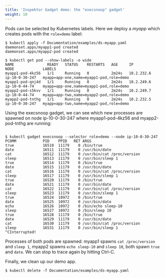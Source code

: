 ```yaml
---
title: 'Inspektor Gadget demo: the "execsnoop" gadget'
weight: 10
---
```


Pods can be selected by Kubernetes labels. Here we deploy a *myapp* which creates
pods with the `role=demo` label:

```
$ kubectl apply -f Documentation/examples/ds-myapp.yaml
daemonset.apps/myapp1-pod created
daemonset.apps/myapp2-pod created

$ kubectl get pod --show-labels -o wide
NAME               READY   STATUS    RESTARTS   AGE     IP           NODE             LABELS
myapp1-pod-4kz56   1/1     Running   0          2m24s   10.2.232.6   ip-10-0-30-247   myapp=app-one,name=myapp1-pod,role=demo
myapp1-pod-qnj4d   1/1     Running   0          2m24s   10.2.249.6   ip-10-0-44-74    myapp=app-one,name=myapp1-pod,role=demo
myapp2-pod-s5kvv   1/1     Running   0          2m24s   10.2.249.7   ip-10-0-44-74    myapp=app-two,name=myapp2-pod,role=demo
myapp2-pod-tnthg   1/1     Running   0          2m24s   10.2.232.5   ip-10-0-30-247   myapp=app-two,name=myapp2-pod,role=demo

```

Using the execsnoop gadget, we can see which new processes are spawned on node
ip-10-0-30-247 where myapp1-pod-4kz56 and myapp2-pod-tnthg are running:

```

$ kubectl gadget execsnoop --selector role=demo --node ip-10-0-30-247
PCOMM            PID    PPID   RET ARGS
true             16510  11179    0 /bin/true
date             16511  11179    0 /usr/bin/date
cat              16512  11179    0 /usr/bin/cat /proc/version
sleep            16513  11179    0 /usr/bin/sleep 1
true             16514  11179    0 /bin/true
date             16515  11179    0 /usr/bin/date
cat              16516  11179    0 /usr/bin/cat /proc/version
sleep            16517  11179    0 /usr/bin/sleep 1
true             16520  11179    0 /bin/true
date             16521  11179    0 /usr/bin/date
cat              16522  11179    0 /usr/bin/cat /proc/version
sleep            16523  11179    0 /usr/bin/sleep 1
true             16524  10972    0 /bin/true
date             16525  10972    0 /usr/bin/date
echo             16526  10972    0 /bin/echo sleep-10
sleep            16527  10972    0 /bin/sleep 10
true             16528  11179    0 /bin/true
date             16529  11179    0 /usr/bin/date
cat              16530  11179    0 /usr/bin/cat /proc/version
sleep            16531  11179    0 /usr/bin/sleep 1
^CInterrupted!
```

Processes of both pods are spawned: myapp1 spawns `cat /proc/version` and `sleep 1`,
myapp2 spawns `echo sleep-10` and `sleep 10`, both spawn `true` and `date`.
We can stop to trace again by hitting Ctrl-C.

Finally, we clean up our demo app.

```
$ kubectl delete -f Documentation/examples/ds-myapp.yaml
```
